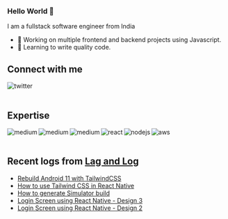 ### Hello World 👋
I am a fullstack software engineer from India
- 🔭 Working on multiple frontend and backend projects using Javascript.
- 🌱 Learning to write quality code.


## Connect with me

[<img align="left" alt="twitter" src="https://img.shields.io/badge/twitter-%231DA1F2.svg?&style=for-the-badge&logo=twitter&logoColor=white" />](https://twitter.com/sasiKdharan)
<br>
<br>
## Expertise

<img align="left" alt="medium" src="https://img.shields.io/badge/html-%23316192.svg?&style=for-the-badge&logo=html&logoColor=white" />
<img align="left" alt="medium" src="https://img.shields.io/badge/css-%23316192.svg?&style=for-the-badge&logo=css&logoColor=white" />
<img align="left" alt="medium" src="https://img.shields.io/badge/javascript-%23316192.svg?&style=for-the-badge&logo=javascript&logoColor=yellow" />
<img align="left" alt="react" src="https://img.shields.io/badge/react%20-%2320232a.svg?&style=for-the-badge&logo=react&logoColor=%2361DAFB" />
<img align="left" alt="nodejs" src="https://img.shields.io/badge/node.js%20-%2343853D.svg?&style=for-the-badge&logo=node.js&logoColor=white" />
<img align="left" alt="aws" src="https://img.shields.io/badge/Amazon%20AWS-%23232F3E?logo=amazon-aws&logoColor=white&style=for-the-badge" />

<br>
<br>

## Recent logs from [Lag and Log](https://lagandlog.com/?ref=github.com/sasidharank)

<!-- BLOG-POST-LIST:START -->
- [Rebuild Android 11 with TailwindCSS](https://lagandlog.com/logs/rebuild-android-11-with-tailwindcss)
- [How to use Tailwind CSS in React Native](https://lagandlog.com/logs/how-to-use-tailwind-css-in-react-native)
- [How to generate Simulator build](https://lagandlog.com/logs/how-to-generate-simulator-build)
- [Login Screen using React Native - Design 3](https://lagandlog.com/logs/login-screen-using-react-native-design-3)
- [Login Screen using React Native - Design 2](https://lagandlog.com/logs/login-screen-using-react-native-design-2)
<!-- BLOG-POST-LIST:END -->

